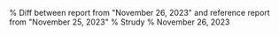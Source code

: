 % Diff between report from "November 26, 2023" and reference report from "November 25, 2023"
% Strudy
% November 26, 2023


